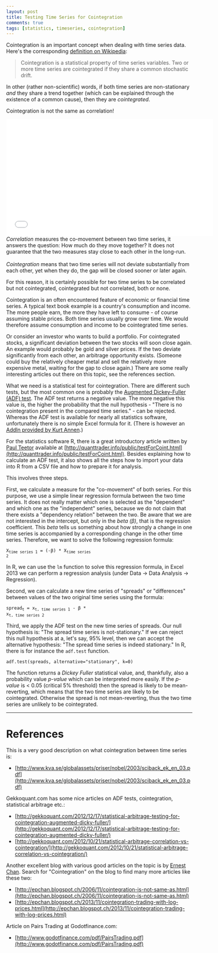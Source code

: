 ```yaml
---
layout: post
title: Testing Time Series for Cointegration
comments: true
tags: [statistics, timeseries, cointegration]
---
```

Cointegration is an important concept when dealing with time series data. Here's the corresponding [definition on Wikipedia](http://en.wikipedia.org/wiki/Cointegration):

<blockquote>Cointegration is a statistical property of time series variables. Two or more time series are cointegrated if they share a common stochastic drift.</blockquote><span class="more"></span>

In other (rather non-scientific) words, if both time series are non-stationary _and_ they share a trend together (which can be explained through the existence of a common cause), then they are _cointegrated_.

Cointegration is not the same as correlation!
<iframe width="560" height="315" src="//www.youtube.com/embed/vrryb49jbIo" frameborder="0" allowfullscreen></iframe>

<div class="message">
<em>Correlation</em> measures the co-movement between two time series, it answers the question: How much do they move together? It does not guarantee that the two measures stay close to each other in the long-run.<br/>
<br/>
<em>Cointegration</em> means that two time series will not deviate substantially from each other, yet when they do, the gap will be closed sooner or later again.</div>

For this reason, it is certainly possible for two time series to be correlated but not cointegrated, cointegrated but not correlated, both or none.

Cointegration is an often encountered feature of economic or financial time series. A typical text book example is a country's consumption and income. The more people earn, the more they have left to consume - of course assuming stable prices. Both time series usually grow over time. We would therefore assume consumption and income to be cointegrated time series.

Or consider an investor who wants to build a portfolio. For cointegrated stocks, a significant deviation between the two stocks will soon close again. An example would probably be gold and silver prices. If the two deviate significantly from each other, an arbitrage opportunity exists. (Someone could buy the relatively cheaper metal and sell the relatively more expensive metal, waiting for the gap to close again.) There are some really interesting articles out there on this topic, see the references section.

What we need is a statistical test for cointegration. There are different such tests, but the most common one is probably the [Augmented Dickey-Fuller (ADF) test](http://en.wikipedia.org/wiki/Augmented_Dickey%E2%80%93Fuller_test). The ADF test returns a negative value. The more negative this value is, the higher the probability that the null hypothesis - "There is no cointegration present in the compared time series." - can be rejected. Whereas the ADF test is available for nearly all statistics software, unfortunately there is no simple Excel formula for it. (There is however an [AddIn provided by Kurt Annen](http://www.web-reg.de/adf_addin.html).)

For the statistics software R, there is a great introductory article written by [Paul Teetor](http://quanttrader.info/public/) available at [http://quanttrader.info/public/testForCoint.html](http://quanttrader.info/public/testForCoint.html). Besides explaining how to calculate an ADF test, it also shows all the steps how to import your data into R from a CSV file and how to prepare it for analysis.

This involves three steps.

First, we calculate a measure for the "co-movement" of both series. For this purpose, we use a simple linear regression formula between the two time series. It does not really matter which one is selected as the "dependent" and which one as the "independent" series, because we do not claim that there exists a "dependency relation" between the two. Be aware that we are not interested in the intercept, but only in the _beta (&beta;)_, that is the regression coefficient. This _beta_ tells us something about how strongly a change in one time series is accompanied by a corresponding change in the other time series. Therefore, we want to solve the following regression formula:

<code>X<sub>time series 1</sub> = (-&beta;) * X<sub>time series 2</sub></code>

In R, we can use the <code>lm</code> function to solve this regression formula, in Excel 2013 we can perform a regression analysis (under Data -> Data Analysis -> Regression).

Second, we can calculate a new time series of "spreads" or "differences" between values of the two original time series using the formula:

<code>spread<sub>t</sub> = x<sub>t, time series 1</sub> - &beta; * x<sub>t, time series 2</sub></code>

Third, we apply the ADF test on the new time series of spreads. Our null hypothesis is: "The spread time series is not-stationary." If we can reject this null hypothesis at a, let's say, 95% level, then we can accept the alternative hypothesis: "The spread time series is indeed stationary." In R, there is for instance the <code>adf.test</code> function.

<code>adf.test(spreads, alternative="stationary", k=0)</code>

The function returns a _Dickey Fuller_ statistical value, and, thankfully, also a probability value _p-value_ which can be interpreted more easily. If the _p-value_ is < 0.05 (critical 5% threshold) then the spread is likely to be mean-reverting, which means that the two time series are likely to be cointegrated. Otherwise the spread is not mean-reverting, thus the two time series are unlikely to be cointegrated.

----

# References

This is a very good description on what cointegration between time series is:

* [http://www.kva.se/globalassets/priser/nobel/2003/sciback_ek_en_03.pdf](http://www.kva.se/globalassets/priser/nobel/2003/sciback_ek_en_03.pdf)

Gekkoquant.com has some nice articles on ADF tests, cointegration, statistical arbitrage etc.:

* [http://gekkoquant.com/2012/12/17/statistical-arbitrage-testing-for-cointegration-augmented-dicky-fuller/](http://gekkoquant.com/2012/12/17/statistical-arbitrage-testing-for-cointegration-augmented-dicky-fuller/)
* [http://gekkoquant.com/2012/10/21/statistical-arbitrage-correlation-vs-cointegration/](http://gekkoquant.com/2012/10/21/statistical-arbitrage-correlation-vs-cointegration/)

Another excellent blog with various good articles on the topic is by [Ernest Chan](http://epchan.blogspot.ch). Search for "Cointegration" on the blog to find many more articles like these two:

* [http://epchan.blogspot.ch/2006/11/cointegration-is-not-same-as.html](http://epchan.blogspot.ch/2006/11/cointegration-is-not-same-as.html)
* [http://epchan.blogspot.ch/2013/11/cointegration-trading-with-log-prices.html](http://epchan.blogspot.ch/2013/11/cointegration-trading-with-log-prices.html)

Article on Pairs Trading at Godotfinance.com:

* [http://www.godotfinance.com/pdf/PairsTrading.pdf](http://www.godotfinance.com/pdf/PairsTrading.pdf)



